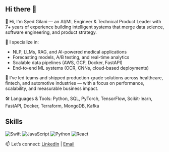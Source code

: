 ## Hi there 👋

👋 Hi, I'm Syed Gilani — an AI/ML Engineer & Technical Product Leader with 7+ years of experience building intelligent systems that merge data science, software engineering, and product strategy.

🚀 I specialize in:
- NLP, LLMs, RAG, and AI-powered medical applications
- Forecasting models, A/B testing, and real-time analytics
- Scalable data pipelines (AWS, GCP, Docker, FastAPI)
- End-to-end ML systems (OCR, CNNs, cloud-based deployments)

🧠 I’ve led teams and shipped production-grade solutions across healthcare, fintech, and automotive industries — with a focus on performance, scalability, and measurable business impact.

🛠️ Languages & Tools: Python, SQL, PyTorch, TensorFlow, Scikit-learn, FastAPI, Docker, Terraform, MongoDB, Kafka

## Skills

![Swift](https://img.shields.io/badge/-Swift-F05138?logo=swift&logoColor=white&style=flat)
![JavaScript](https://img.shields.io/badge/-JavaScript-F7DF1E?logo=javascript&logoColor=black&style=flat)
![Python](https://img.shields.io/badge/-Python-3776AB?logo=python&logoColor=white&style=flat)
![React](https://img.shields.io/badge/-React-61DAFB?logo=react&logoColor=black&style=flat)
<!-- Add more as needed -->


📫 Let’s connect: [LinkedIn](http://www.linkedin.com/in/smugilani) | [Email](mailto:syedumar@umich.edu)



<!--
**smugilani/smugilani** is a ✨ _special_ ✨ repository because its `README.md` (this file) appears on your GitHub profile.

Here are some ideas to get you started:

- 🔭 I’m currently working on ...
- 🌱 I’m currently learning ...
- 👯 I’m looking to collaborate on ...
- 🤔 I’m looking for help with ...
- 💬 Ask me about ...
- 📫 How to reach me: ...
- 😄 Pronouns: ...
- ⚡ Fun fact: ...
-->
